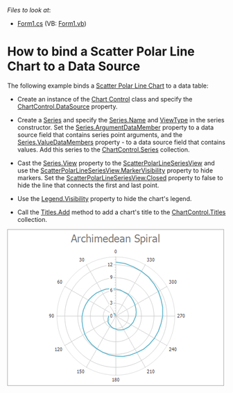 <!-- default file list -->
*Files to look at*:

* [Form1.cs](./CS/ScatterPolarLine/Form1.cs) (VB: [Form1.vb](./VB/ScatterPolarLine/Form1.vb))
<!-- default file list end -->
# How to bind a Scatter Polar Line Chart to a Data Source

 The following example binds a [Scatter Polar Line Chart](https://docs.devexpress.com/WindowsForms/113900/controls-and-libraries/chart-control/series-views/2d-series-views/polar-series-views/scatter-polar-line-chart) to a data table:

* Create an instance of the [Chart Control](https://docs.devexpress.com/WindowsForms/DevExpress.XtraCharts.ChartControl) class and specify the [ChartControl.DataSource](https://docs.devexpress.com/WindowsForms/DevExpress.XtraCharts.ChartControl.DataSource) property.

* Create a [Series](https://docs.devexpress.com/CoreLibraries/DevExpress.XtraCharts.Series) and specify the [Series.Name](https://docs.devexpress.com/CoreLibraries/DevExpress.XtraCharts.Series.Name) and [ViewType](https://docs.devexpress.com/CoreLibraries/DevExpress.XtraCharts.ViewType) in the series constructor. Set the [Series.ArgumentDataMember](https://docs.devexpress.com/CoreLibraries/DevExpress.XtraCharts.SeriesBase.ArgumentDataMember) property to a data source field that contains series point arguments, and the [Series.ValueDataMembers](https://docs.devexpress.com/CoreLibraries/DevExpress.XtraCharts.SeriesBase.ValueDataMembers) property - to a data source field that contains values. Add this series to the [ChartControl.Series](https://docs.devexpress.com/WindowsForms/DevExpress.XtraCharts.ChartControl.Series) collection.
 
* Cast the [Series.View](https://docs.devexpress.com/CoreLibraries/DevExpress.XtraCharts.SeriesBase.View) property to the [ScatterPolarLineSeriesView](https://docs.devexpress.com/CoreLibraries/DevExpress.XtraCharts.ScatterPolarLineSeriesView) and use the [ScatterPolarLineSeriesView.MarkerVisibility](https://docs.devexpress.com/CoreLibraries/DevExpress.XtraCharts.RadarLineSeriesView.MarkerVisibility) property to hide markers. Set the [ScatterPolarLineSeriesView.Closed](https://docs.devexpress.com/CoreLibraries/DevExpress.XtraCharts.RadarLineSeriesView.Closed) property to false to hide the line that connects the first and last point.

* Use the [Legend.Visibility](https://docs.devexpress.com/CoreLibraries/DevExpress.XtraCharts.Legend.Visibility) property to hide the chart's legend.

* Call the [Titles.Add](https://docs.devexpress.com/CoreLibraries/DevExpress.XtraCharts.ChartTitleCollection.Add(DevExpress.XtraCharts.ChartTitle)) method to add a chart's title to the [ChartControl.Titles](https://docs.devexpress.com/WindowsForms/DevExpress.XtraCharts.ChartControl.Titles) collection.

![](images/chart.png)
<br/>
